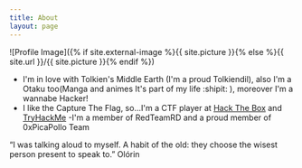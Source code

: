 ```yaml
---
title: About
layout: page
---
```

![Profile Image]({% if site.external-image %}{{ site.picture }}{% else %}{{ site.url }}/{{ site.picture }}{% endif %})

 - I'm in love with Tolkien's Middle Earth (I'm a proud Tolkiendil), also I'm a Otaku too(Manga and animes It's part of my life :shipit: ), moreover I'm a wannabe Hacker! 
- I like the Capture The Flag, so...I'm a CTF player at <a href="https://www.hackthebox.eu/profile/321601" target="_blank" rel="noopener">Hack The Box</a> and <a href="https://tryhackme.com/p/G4l1l30" target="_blank" rel="noopener">TryHackMe</a>
-I'm a member of RedTeamRD and a proud member of 0xPicaPollo Team

“I was talking aloud to myself. A habit of the old: they choose the wisest person present to speak to.” Olórin
